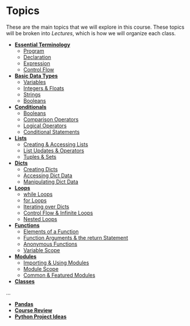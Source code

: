 <!---
{"next":"Topics/essential_terminology.md","title":"Topics"}
-->

# Topics

These are the main topics that we will explore in this course. These topics will be broken into *Lectures*, which is how we will organize each class.

* **[Essential Terminology](essential_terminology.md)**
	* [Program](essential_terminology.md#define-program)
	* [Declaration](essential_terminology.md#declarations)
	* [Expression](essential_terminology.md#expressions)
	* [Control Flow](essential_terminology.md#statements--control-flow)
* **[Basic Data Types](basic_data_types.md)**
	* [Variables](basic_data_types.md#variables)
	* [Integers & Floats](basic_data_types.md#integers)
	* [Strings](basic_data_types.md#strings)
	* [Booleans](basic_data_types.md#booleans)
* **[Conditionals](conditionals.md)**
	* [Booleans](conditionals.md#booleans)
	* [Comparison Operators](conditionals.md#greater-than--greater-than-or-equal-to)
	* [Logical Operators](conditionals.md#logical-operators)
	* [Conditional Statements](conditionals.md#conditional-statements)
* **[Lists](lists.md)**
	* [Creating & Accessing Lists](lists.md#creating-lists)
	* [List Updates & Operators](lists.md#built-in-operations-for-manipulating-lists)
	* [Tuples & Sets](lists.md#tuples)
* **[Dicts](dicts.md)**
	* [Creating Dicts](dicts.md#creating-dicts)
	* [Accessing Dict Data](dicts.md#accessing-dict-data)
	* [Manipulating Dict Data](dicts.md#built-in-operators-for-manipulating-dicts)
* **[Loops](loops.md)**
	* [while Loops](loops.md#the-while-loop)
	* [for Loops](loops.md#the-for-loop)
	* [Iterating over Dicts](loops.md#iterating-over-dicts)
	* [Control Flow & Infinite Loops](loops.md#control-flow--infinite-loops)
	* [Nested Loops](loops.md#nested-loops)
* **[Functions](functions.md)**
	* [Elements of a Function](functions.md#elements-of-a-function)
	* [Function Arguments & the return Statement](functions.md#inputoutput-function-arguments--the-return-statement)
	* [Anonymous Functions](functions.md#anonymous-functions)
	* [Variable Scope](functions.md#variable-scope)
* **[Modules](modules.md)**
	* [Importing & Using Modules](modules.md#importing--using-modules)
	* [Module Scope](modules.md#module-scope)
	* [Common & Featured Modules](modules.md#common--featured-modules)
* **[Classes](classes.md)**

...
* **[Pandas](pandas.md)**
* **[Course Review](course_review.md)**
* **[Python Project Ideas](project_ideas.md)**